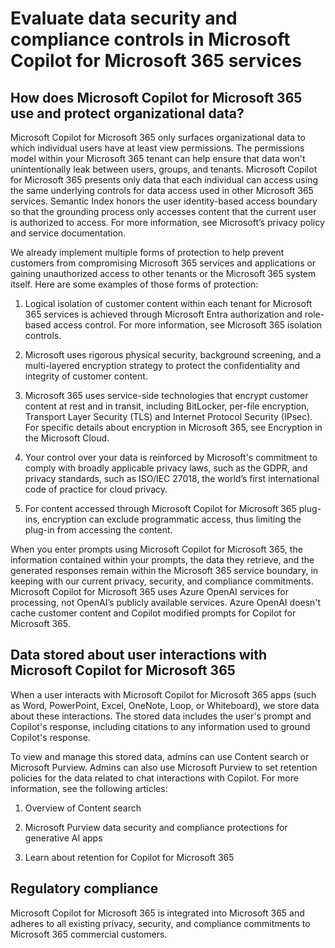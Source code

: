 # Evaluate data security and compliance controls in Microsoft Copilot for Microsoft 365 services

## How does Microsoft Copilot for Microsoft 365 use and protect organizational data?

Microsoft Copilot for Microsoft 365 only surfaces organizational data to which individual users have at least view permissions. The permissions model within your Microsoft 365 tenant can help ensure that data won't unintentionally leak between users, groups, and tenants. Microsoft Copilot for Microsoft 365 presents only data that each individual can access using the same underlying controls for data access used in other Microsoft 365 services. Semantic Index honors the user identity-based access boundary so that the grounding process only accesses content that the current user is authorized to access. For more information, see Microsoft’s privacy policy and service documentation.

We already implement multiple forms of protection to help prevent customers from compromising Microsoft 365 services and applications or gaining unauthorized access to other tenants or the Microsoft 365 system itself. Here are some examples of those forms of protection:

1) Logical isolation of customer content within each tenant for Microsoft 365 services is achieved through Microsoft Entra authorization and role-based access control. For more information, see Microsoft 365 isolation controls.

2) Microsoft uses rigorous physical security, background screening, and a multi-layered encryption strategy to protect the confidentiality and integrity of customer content.

3) Microsoft 365 uses service-side technologies that encrypt customer content at rest and in transit, including BitLocker, per-file encryption, Transport Layer Security (TLS) and Internet Protocol Security (IPsec). For specific details about encryption in Microsoft 365, see Encryption in the Microsoft Cloud.

4) Your control over your data is reinforced by Microsoft's commitment to comply with broadly applicable privacy laws, such as the GDPR, and privacy standards, such as ISO/IEC 27018, the world’s first international code of practice for cloud privacy.

5) For content accessed through Microsoft Copilot for Microsoft 365 plug-ins, encryption can exclude programmatic access, thus limiting the plug-in from accessing the content.

When you enter prompts using Microsoft Copilot for Microsoft 365, the information contained within your prompts, the data they retrieve, and the generated responses remain within the Microsoft 365 service boundary, in keeping with our current privacy, security, and compliance commitments. Microsoft Copilot for Microsoft 365 uses Azure OpenAI services for processing, not OpenAI’s publicly available services. Azure OpenAI doesn't cache customer content and Copilot modified prompts for Copilot for Microsoft 365.

## Data stored about user interactions with Microsoft Copilot for Microsoft 365

When a user interacts with Microsoft Copilot for Microsoft 365 apps (such as Word, PowerPoint, Excel, OneNote, Loop, or Whiteboard), we store data about these interactions. The stored data includes the user's prompt and Copilot's response, including citations to any information used to ground Copilot's response.

To view and manage this stored data, admins can use Content search or Microsoft Purview. Admins can also use Microsoft Purview to set retention policies for the data related to chat interactions with Copilot. For more information, see the following articles:

1) Overview of Content search

2) Microsoft Purview data security and compliance protections for generative AI apps

3) Learn about retention for Copilot for Microsoft 365

## Regulatory compliance

Microsoft Copilot for Microsoft 365 is integrated into Microsoft 365 and adheres to all existing privacy, security, and compliance commitments to Microsoft 365 commercial customers.
